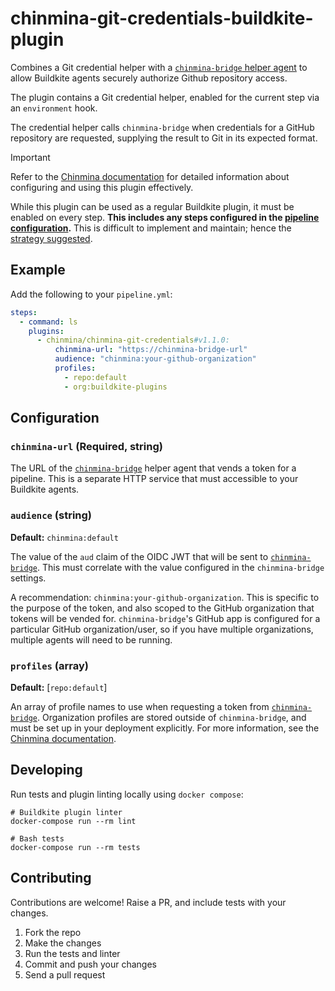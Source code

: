 # chinmina-git-credentials-buildkite-plugin

Combines a Git credential helper with a [`chinmina-bridge` helper
agent][chinmina-bridge] to allow Buildkite agents securely authorize Github
repository access.

The plugin contains a Git credential helper, enabled for the current step via an
`environment` hook.

The credential helper calls `chinmina-bridge` when credentials for a GitHub
repository are requested, supplying the result to Git in its expected format.

> [!IMPORTANT]
> Refer to the [Chinmina documentation][chinmina-integration] for detailed
> information about configuring and using this plugin effectively.
>
> While this plugin can be used as a regular Buildkite plugin, it must be
> enabled on every step. **This includes any steps configured in the [pipeline
> configuration](https://buildkite.com/docs/pipelines/defining-steps).** This is
> difficult to implement and maintain; hence the [strategy
> suggested][chinmina-integration].

## Example

Add the following to your `pipeline.yml`:

```yml
steps:
  - command: ls
    plugins:
      - chinmina/chinmina-git-credentials#v1.1.0:
          chinmina-url: "https://chinmina-bridge-url"
          audience: "chinmina:your-github-organization"
          profiles: 
            - repo:default
            - org:buildkite-plugins
```

## Configuration

### `chinmina-url` (Required, string)

The URL of the [`chinmina-bridge`][chinmina-bridge] helper agent that vends a
token for a pipeline. This is a separate HTTP service that must accessible to
your Buildkite agents.

### `audience` (string)

**Default:** `chinmina:default`

The value of the `aud` claim of the OIDC JWT that will be sent to
[`chinmina-bridge`][chinmina-bridge]. This must correlate with the value
configured in the `chinmina-bridge` settings.

A recommendation: `chinmina:your-github-organization`. This is specific
to the purpose of the token, and also scoped to the GitHub organization that
tokens will be vended for. `chinmina-bridge`'s GitHub app is configured for a
particular GitHub organization/user, so if you have multiple organizations,
multiple agents will need to be running.

### `profiles` (array)

**Default:** [`repo:default`]

An array of profile names to use when requesting a token from
[`chinmina-bridge`][chinmina-bridge]. Organization profiles are stored outside
of `chinmina-bridge`, and must be set up in your deployment explicitly.
For more information, see the [Chinmina documentation][organization-profiles].

## Developing

Run tests and plugin linting locally using `docker compose`:

```shell
# Buildkite plugin linter
docker-compose run --rm lint

# Bash tests
docker-compose run --rm tests
```

## Contributing

Contributions are welcome! Raise a PR, and include tests with your changes.

1. Fork the repo
2. Make the changes
3. Run the tests and linter
4. Commit and push your changes
5. Send a pull request

[chinmina-bridge]: https://chinmina.github.io/introduction/
[chinmina-integration]: https://chinmina.github.io/guides/buildkite-integration/
[organization-profiles]: https://chinmina.github.io/reference/organization-profile/